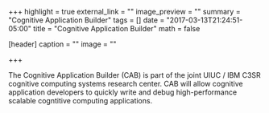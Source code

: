 +++
highlight = true
external_link = ""
image_preview = ""
summary = "Cognitive Application Builder"
tags = []
date = "2017-03-13T21:24:51-05:00"
title = "Cognitive Application Builder"
math = false

[header]
  caption = ""
  image = ""

+++

The Cognitive Application Builder (CAB) is part of the joint UIUC / IBM C3SR cognitive computing systems research center. CAB will allow cognitive application developers to quickly write and debug high-performance scalable cogntitive computing applications.